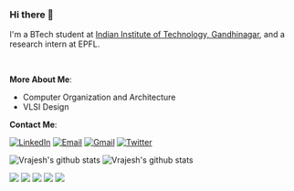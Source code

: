 ### Hi there 👋

I'm a BTech student at [Indian Institute of Technology, Gandhinagar](http://iitgn.ac.in/), and a research intern at EPFL.

<br>

**More About Me**:

- Computer Organization and Architecture
- VLSI Design


**Contact Me**:

[![LinkedIn](https://img.shields.io/badge/LinkedIn-blue?style=for-the-badge&logo=Linkedin&logoColor=white)](https://www.linkedin.com/in/vrajesh-patel-b3b76a214/)
[![Email](https://img.shields.io/badge/Email-blue?style=for-the-badge&logo=email&logoColor=white)](mailto:patel.vrajesh@iitgn.ac.in)
[![Gmail](https://img.shields.io/badge/Gmail-red?style=for-the-badge&logo=gmail&logoColor=white)](mailto:vrajeshpatel291201@gmail.com)
[![Twitter](https://img.shields.io/badge/Twitter-blue?style=for-the-badge&logo=twitter&logoColor=white)](https://twitter.com/Vrajesh80571620)

![Vrajesh's github stats](https://github-readme-stats.vercel.app/api?username=Vrajesh29&show_icons=true&theme=radical&line_height=27)
![Vrajesh's github stats](https://github-readme-stats.vercel.app/api/top-langs/?username=Vrajesh29&layout=compact&theme=radical&line_height=27)


[![](https://raw.githubusercontent.com/Vrajesh29/Vrajesh29/master/profile-summary-card-output/2077/0-profile-details.svg)](https://github.com/vn7n24fzkq/github-profile-summary-cards)
[![](https://raw.githubusercontent.com/Vrajesh29/Vrajesh29/master/profile-summary-card-output/2077/1-repos-per-language.svg)](https://github.com/vn7n24fzkq/github-profile-summary-cards) [![](https://raw.githubusercontent.com/Vrajesh29/Vrajesh29/master/profile-summary-card-output/2077/2-most-commit-language.svg)](https://github.com/vn7n24fzkq/github-profile-summary-cards)
[![](https://raw.githubusercontent.com/Vrajesh29/Vrajesh29/master/profile-summary-card-output/2077/3-stats.svg)](https://github.com/vn7n24fzkq/github-profile-summary-cards) [![](https://raw.githubusercontent.com/Vrajesh29/Vrajesh29/master/profile-summary-card-output/2077/4-productive-time.svg)](https://github.com/vn7n24fzkq/github-profile-summary-cards)


<!---
This is a ✨ special ✨ repository because its `README.md` (this file) appears on your GitHub profile.
You can click the Preview link to take a look at your changes.
--->

